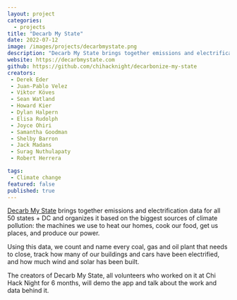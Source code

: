 ```yaml
---
layout: project
categories: 
  - projects
title: "Decarb My State"
date: 2022-07-12
image: /images/projects/decarbmystate.png
description: "Decarb My State brings together emissions and electrification data for all 50 states + DC and organizes it based on the biggest sources of climate pollution: the machines we use to heat our homes, cook our food, get us places, and produce our power."
website: https://decarbmystate.com 
github: https://github.com/chihacknight/decarbonize-my-state
creators: 
 - Derek Eder
 - Juan-Pablo Velez
 - Viktor Köves
 - Sean Watland
 - Howard Kier
 - Dylan Halpern
 - Elisa Rudolph
 - Joyce Ohiri
 - Samantha Goodman
 - Shelby Barron
 - Jack Madans
 - Surag Nuthulapaty
 - Robert Herrera

tags:
 - Climate change
featured: false
published: true
---
```


[Decarb My State](https://decarbmystate.com) brings together emissions and electrification data for all 50 states + DC and organizes it based on the biggest sources of climate pollution: the machines we use to heat our homes, cook our food, get us places, and produce our power.

Using this data, we count and name every coal, gas and oil plant that needs to close, track how many of our buildings and cars have been electrified, and how much wind and solar has been built.

The creators of Decarb My State, all volunteers who worked on it at Chi Hack Night for 6 months, will demo the app and talk about the work and data behind it.